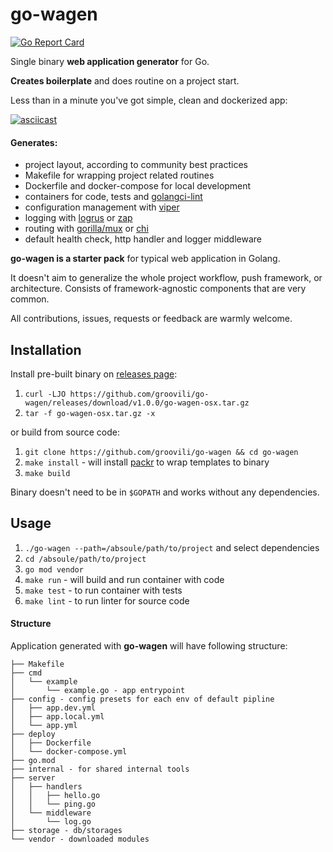 # go-wagen
[![Go Report Card](https://goreportcard.com/badge/github.com/groovili/go-wagen)](https://goreportcard.com/report/github.com/groovili/go-wagen)

Single binary **web application generator** for Go. 

**Creates boilerplate** and does routine on a project start.

Less than in a minute you've got simple, clean and dockerized app:

[![asciicast](https://asciinema.org/a/334826.svg)](https://asciinema.org/a/334826)

#### Generates:
 * project layout, according to community best practices
 * Makefile for wrapping project related routines 
 * Dockerfile and docker-compose for local development
 * containers for code, tests and [golangci-lint](https://github.com/golangci/golangci-lint)
 * configuration management with [viper](https://github.com/spf13/viper)
 * logging with [logrus](http://github.com/sirupsen/logrus) or [zap](https://github.com/uber-go/zap)
 * routing with [gorilla/mux](https://github.com/gorilla/mux) or [chi](github.com/go-chi/chi)
 * default health check, http handler and logger middleware
 
 **go-wagen is a starter pack** for typical web application in Golang. 
 
 It doesn't aim to generalize the whole project workflow, push framework, or architecture.
 Consists of framework-agnostic components that are very common.
 
 All contributions, issues, requests or feedback are warmly welcome.
 
 ## Installation
 
 Install pre-built binary on [releases page](https://github.com/groovili/go-wagen/releases):
 
 1. `curl -LJO https://github.com/groovili/go-wagen/releases/download/v1.0.0/go-wagen-osx.tar.gz`
 2. `tar -f go-wagen-osx.tar.gz -x`
 
 or build from source code:
 
 1. `git clone https://github.com/groovili/go-wagen && cd go-wagen`
 2. `make install` - will install [packr](https://github.com/gobuffalo/packr) to wrap templates to binary
 3. `make build`
 
 Binary doesn't need to be in `$GOPATH` and works without any dependencies.
 
 ## Usage
 
 1. `./go-wagen --path=/absoule/path/to/project` and select dependencies
 2. `cd /absoule/path/to/project`
 3. `go mod vendor`
 4. `make run` - will build and run container with code
 5. `make test` - to run container with tests
 6. `make lint` - to run linter for source code
 
 #### Structure
 
 Application generated with **go-wagen** will have following structure:
 ```
 ├── Makefile
 ├── cmd
 │   └── example
 │       └── example.go - app entrypoint
 ├── config - config presets for each env of default pipline
 │   ├── app.dev.yml
 │   ├── app.local.yml
 │   └── app.yml
 ├── deploy
 │   ├── Dockerfile
 │   └── docker-compose.yml
 ├── go.mod
 ├── internal - for shared internal tools
 ├── server
 │   ├── handlers
 │   │   ├── hello.go
 │   │   └── ping.go
 │   └── middleware
 │       └── log.go
 ├── storage - db/storages
 └── vendor - downloaded modules
```